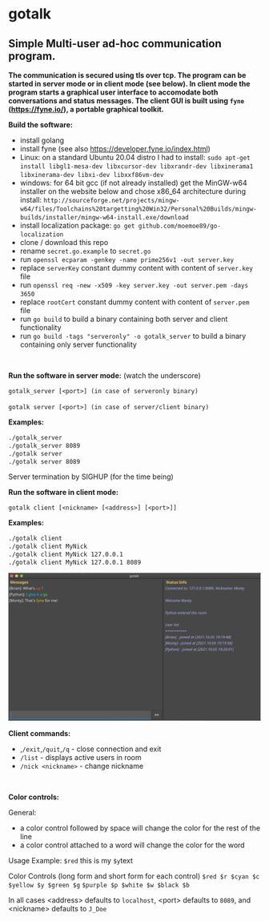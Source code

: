 # gotalk

## Simple Multi-user ad-hoc communication program.
**The communication is secured using tls over tcp. The program can be started in server mode or in client mode (see below). In client mode the program starts a graphical user interface to accomodate both conversations and status messages. The client GUI is built using `fyne` (https://fyne.io/), a portable graphical toolkit.**

&NewLine; 
**Build the software:**
- install golang
- install fyne (see also https://developer.fyne.io/index.html)
- Linux: on a standard Ubuntu 20.04 distro I had to install:
  `sudo apt-get install libgl1-mesa-dev libxcursor-dev libxrandr-dev libxinerama1 libxinerama-dev libxi-dev libxxf86vm-dev`
- windows:  for 64 bit gcc (if not already installed) get the MinGW-w64 installer on the website below and chose x86_64 architecture during install:
  `http://sourceforge.net/projects/mingw-w64/files/Toolchains%20targetting%20Win32/Personal%20Builds/mingw-builds/installer/mingw-w64-install.exe/download`
- install localization package: `go get github.com/moemoe89/go-localization`
- clone / download this repo
- rename `secret.go.example` to `secret.go`
- run `openssl ecparam -genkey -name prime256v1 -out server.key`
- replace `serverKey` constant dummy content with content of `server.key` file
- run `openssl req -new -x509 -key server.key -out server.pem -days 3650`
- replace `rootCert` constant dummy content with content of `server.pem` file
- run `go build` to build a binary containing both server and client functionality
- run `go build -tags "serveronly" -o gotalk_server` to build a binary containing only server functionality


&NewLine;  
&NewLine;  

**Run the software in server mode:**
(watch the underscore)

    gotalk_server [<port>] (in case of serveronly binary)

    gotalk server [<port>] (in case of server/client binary)

**Examples:**

    
    ./gotalk_server
    ./gotalk_server 8089
    ./gotalk server
    ./gotalk server 8089

Server termination by SIGHUP (for the time being)

**Run the software in client mode:**

	gotalk client [<nickname> [<address>] [<port>]]

**Examples:**

    ./gotalk client
    ./gotalk client MyNick
    ./gotalk client MyNick 127.0.0.1
    ./gotalk client MyNick 127.0.0.1 8089

![Client example](https://github.com/ulritter/gotalk/blob/main/example.png)

&NewLine;   

**Client commands:**
- ,`/exit`,`/quit`,`/q` - close connection and exit
- `/list` - displays active users in room
- `/nick <nickname>` - change nickname

&NewLine;   
&NewLine;   

**Color controls:**

  General:
  - a color control followed by space will change the color for the rest of the line
  - a color control attached to a word will change the color for the word
 
 Usage Example:
`$red` this is my `$y`text
 
Color Controls (long form and short form for each control)
`$red $r $cyan $c $yellow $y $green $g`
`$purple $p $white $w $black $b` 

&NewLine;
&NewLine;   


In all cases \<address\> defaults to `localhost`, \<port\> defaults to `8089`, and \<nickname\> defaults to `J_Doe`

